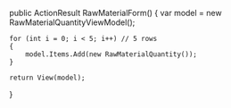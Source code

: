 public ActionResult RawMaterialForm()
{
    var model = new RawMaterialQuantityViewModel();

    for (int i = 0; i < 5; i++) // 5 rows
    {
        model.Items.Add(new RawMaterialQuantity());
    }

    return View(model);
}